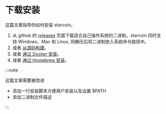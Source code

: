 # 下载安装

这篇文章指导你如何安装 starcoin。

1. 从 github 的 [releases](https://github.com/starcoinorg/starcoin/releases) 页面下载适合自己操作系统的二进制，starcoin 同时支持 Windows、Mac 和 Linux, 将解压后将二进制放入系统命令路径中。
2. 或者 [从源码构建](./build)。
3. 或者 [通过 Docker 安装](./install-by-docker)。
4. 或者 [通过 Homebrew 安装](./install-by-homebrew)。


:::note

这篇文章需要被改进

* 添加一行安装脚本方便用户安装以及设置 $PATH
* 添加二进制文件描述

:::

